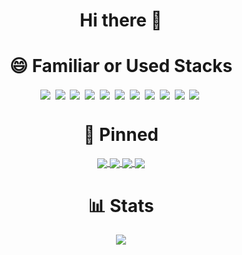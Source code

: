 
<!--
**kkn1125/kkn1125** is a ✨ _special_ ✨ repository because its `README.md` (this file) appears on your GitHub profile.

Here are some ideas to get you started:

- 🔭 I’m currently working on ...
- 🌱 I’m currently learning ...
- 👯 I’m looking to collaborate on ...
- 🤔 I’m looking for help with ...
- 💬 Ask me about ...
- 📫 How to reach me: ...
- 😄 Pronouns: ...
- ⚡ Fun fact: ...
-->

<h1 align="center">Hi there 👋</h1>

<h1 align="center">😄 Familiar or Used Stacks</h1>
<p align="center">
  <img align="center" src="https://img.shields.io/badge/HTML5-E34F26?style=flat-square&logo=HTML5&logoColor=white"/></a>&nbsp;
  <img align="center" src="https://img.shields.io/badge/CSS3-1572B6?style=flat-square&logo=CSS3&logoColor=white"/></a>&nbsp;
  <img align="center" src="https://img.shields.io/badge/JavaScript-F7DF1E?style=flat-square&logo=JavaScript&logoColor=white"/></a>&nbsp;
  <img align="center" src="https://img.shields.io/badge/Java-007396?style=flat-square&logo=Java&logoColor=white"/></a>&nbsp;
  <img align="center" src="https://img.shields.io/badge/Spring-6DB33F?style=flat-square&logo=Spring&logoColor=white"/></a>&nbsp;
  <img align="center" src="https://img.shields.io/badge/Spring%20Boot-6DB33F?style=flat-square&logo=Spring%20Boot&logoColor=white"/></a>&nbsp;
  <img align="center" src="https://img.shields.io/badge/React-61DAFB?style=flat-square&logo=React&logoColor=white"/></a>&nbsp;
  <img align="center" src="https://img.shields.io/badge/Vue.js-4FC08D?style=flat-square&logo=Vue.js&logoColor=white"/></a>&nbsp;
  <img align="center" src="https://img.shields.io/badge/Svelte-FF3E00?style=flat-square&logo=Svelte&logoColor=white"/></a>&nbsp;
  <img align="center" src="https://img.shields.io/badge/GitHub-181717?style=flat-square&logo=GitHub&logoColor=white"/></a>&nbsp;
  <img align="center" src="https://img.shields.io/badge/Apache%20Maven-C71A36?style=flat-square&logo=Apache%20Maven&logoColor=white"/></a>&nbsp;
</p>

<h1 align="center">📌 Pinned</h1>
<p align="center">
  <a href="https://github.com/kkn1125/kkn1125.github.io">
    <img align="center" src="https://github-readme-stats.vercel.app/api/pin/?username=kkn1125&show_owner=true&repo=kkn1125.github.io" />
  </a>
  <a href="https://github.com/kkn1125/penli">
    <img align="center" src="https://github-readme-stats.vercel.app/api/pin/?username=kkn1125&show_owner=true&repo=penli" />
  </a>
  <a href="https://github.com/kkn1125/typer">
    <img align="center" src="https://github-readme-stats.vercel.app/api/pin/?username=kkn1125&show_owner=true&repo=typer" />
  </a>
  <a href="https://github.com/kkn1125/mkDocumentifyJS">
    <img align="center" src="https://github-readme-stats.vercel.app/api/pin/?username=kkn1125&show_owner=true&repo=mkDocumentifyJS" />
  </a>
</p>

<h1 align="center">📊 Stats</h1>
<p align="center">
  <a href="https://github.com/kimson/github-readme-stats">
    <img align="center" src="https://github-readme-stats.vercel.app/api?username=kkn1125&show_icons=true&theme=cobalt" />
  </a>
</p>
